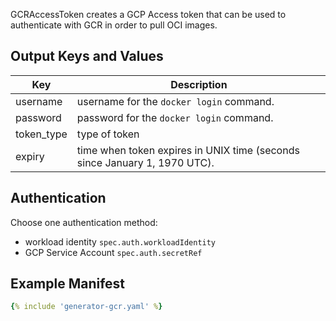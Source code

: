 GCRAccessToken creates a GCP Access token that can be used to authenticate with GCR in order to pull OCI images.

## Output Keys and Values

| Key        | Description                                                               |
| ---------- | ------------------------------------------------------------------------- |
| username   | username for the `docker login` command.                                  |
| password   | password for the `docker login` command.                                  |
| token_type | type of token                                                             |
| expiry     | time when token expires in UNIX time (seconds since January 1, 1970 UTC). |

## Authentication

Choose one authentication method:

* workload identity `spec.auth.workloadIdentity`
* GCP Service Account `spec.auth.secretRef`


## Example Manifest

```yaml
{% include 'generator-gcr.yaml' %}
```
